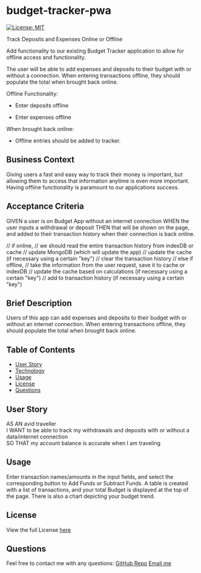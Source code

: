 # budget-tracker-pwa  
[![License: MIT](https://img.shields.io/badge/License-MIT-yellow.svg)](https://opensource.org/licenses/MIT)

Track  Deposits and Expenses Online or Offline

Add functionality to our existing Budget Tracker application to allow for offline access and functionality.

The user will be able to add expenses and deposits to their budget with or without a connection. When entering transactions offline, they should populate the total when brought back online.

Offline Functionality:

  * Enter deposits offline

  * Enter expenses offline

When brought back online:

  * Offline entries should be added to tracker.

## Business Context
Giving users a fast and easy way to track their money is important, but allowing them to access that information anytime is even more important. Having offline functionality is paramount to our applications success.


## Acceptance Criteria
GIVEN a user is on Budget App without an internet connection
WHEN the user inputs a withdrawal or deposit
THEN that will be shown on the page, and added to their transaction history when their connection is back online.

// if online,
//    we should read the entire transaction history from indexDB or cache
//    update MongoDB (which will update the app)
//    update the cache (if necessary using a certain "key")
//    clear the transaction history
// else if offline,
//    take the information from the user request, save it to cache or indexDB
//    update the cache based on calculations (if necessary using a certain "key")
//    add to transaction history (if necessary using a certain "key")

## Brief Description  
Users of this app can add expenses and deposits to their budget with or without an internet connection. When entering transactions offline, they should populate the total when brought back online.

## Table of Contents  
- [User Story](#user-story)  
- [Technology](#technology)
- [Usage](#usage)  
- [License](#licese)  
- [Questions](#questions)  

## User Story
AS AN avid traveller  
I WANT to be able to track my withdrawals and deposits with or without a data/internet connection  
SO THAT my account balance is accurate when I am traveling  

## Usage  
Enter transaction names/amounts in the input fields, and select the corresponding button to Add Funds or Subtract Funds. A table is created with a list of transactions, and your total Budget is displayed at the top of the page. There is also a chart depicting your budget trend. 

## License  
View the full License [here](./LICENSE)  

## Questions  
Feel free to contact me with any questions:
[GitHub Repo](https://github.com/gregriss/budget-tracker-pwa)
[Email me](mailto:gregriss23@gmail.com)